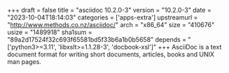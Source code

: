 +++
draft = false
title = "asciidoc 10.2.0-3"
version = "10.2.0-3"
date = "2023-10-04T18:14:03"
categories = ['apps-extra']
upstreamurl = "http://www.methods.co.nz/asciidoc/"
arch = "x86_64"
size = "410676"
usize = "1489918"
sha1sum = "89a2d17524f32c693f65581bd5f33b6a1b0b5658"
depends = "['python3>=3.11', 'libxslt>=1.1.28-3', 'docbook-xsl']"
+++
AsciiDoc is a text document format for writing short documents, articles, books and UNIX man pages.